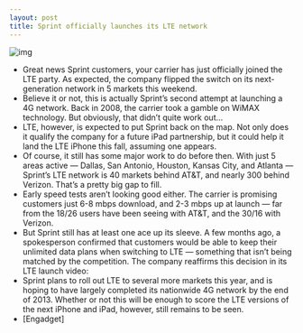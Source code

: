```yaml
---
layout: post
title: Sprint officially launches its LTE network
---
```

![img](http://media.idownloadblog.com/wp-content/uploads/2012/07/sprint-4G-LTE-unlimited-thumb-550xauto-87975.jpeg)
* Great news Sprint customers, your carrier has just officially joined the LTE party. As expected, the company flipped the switch on its next-generation network in 5 markets this weekend.
* Believe it or not, this is actually Sprint’s second attempt at launching a 4G network. Back in 2008, the carrier took a gamble on WiMAX technology. But obviously, that didn’t quite work out…
* LTE, however, is expected to put Sprint back on the map. Not only does it qualify the company for a future iPad partnership, but it could help it land the LTE iPhone this fall, assuming one appears.
* Of course, it still has some major work to do before then. With just 5 areas active — Dallas, San Antonio, Houston, Kansas City, and Atlanta — Sprint’s LTE network is 40 markets behind AT&T, and nearly 300 behind Verizon. That’s a pretty big gap to fill.
* Early speed tests aren’t looking good either. The carrier is promising customers just 6-8 mbps download, and 2-3 mbps up at launch — far from the 18/26 users have been seeing with AT&T, and the 30/16 with Verizon.
* But Sprint still has at least one ace up its sleeve. A few months ago, a spokesperson confirmed that customers would be able to keep their unlimited data plans when switching to LTE — something that isn’t being matched by the competition. The company reaffirms this decision in its LTE launch video:
* Sprint plans to roll out LTE to several more markets this year, and is hoping to have largely completed its nationwide 4G network by the end of 2013. Whether or not this will be enough to score the LTE versions of the next iPhone and iPad, however, still remains to be seen.
* [Engadget]

